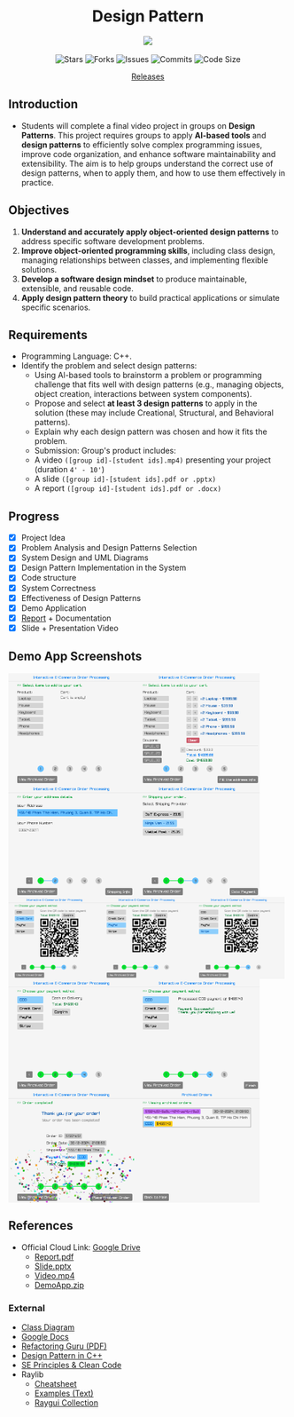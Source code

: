 <h1 align="center">Design Pattern</h1>
<p align="center">  
  <img src="https://raw.githubusercontent.com/catppuccin/catppuccin/main/assets/palette/macchiato.png" width="400" />
</p>

<p align="center">
  <img alt="Stars" src="https://badgen.net/github/stars/yuran1811/hcmus-design-pattern">
  <img alt="Forks" src="https://badgen.net/github/forks/yuran1811/hcmus-design-pattern">
  <img alt="Issues" src="https://badgen.net/github/issues/yuran1811/hcmus-design-pattern">
  <img alt="Commits" src="https://badgen.net/github/commits/yuran1811/hcmus-design-pattern">
  <img alt="Code Size" src="https://img.shields.io/github/languages/code-size/yuran1811/hcmus-design-pattern">
</p>

<div align="center"><a href="https://github.com/yuran1811/hcmus-design-pattern/releases" target="_blank">Releases</a></div>

## Introduction

- Students will complete a final video project in groups on **Design Patterns**. This project requires groups to
  apply **Al-based tools** and **design patterns** to efficiently solve complex programming issues, improve code
  organization, and enhance software maintainability and extensibility. The aim is to help groups understand
  the correct use of design patterns, when to apply them, and how to use them effectively in practice.

## Objectives

1. **Understand and accurately apply object-oriented design patterns** to address specific software
   development problems.
2. **Improve object-oriented programming skills**, including class design, managing relationships
   between classes, and implementing flexible solutions.
3. **Develop a software design mindset** to produce maintainable, extensible, and reusable code.
4. **Apply design pattern theory** to build practical applications or simulate specific scenarios.

## Requirements

- Programming Language: C++.
- Identify the problem and select design patterns:
  - Using Al-based tools to brainstorm a problem or programming challenge that fits well with design
    patterns (e.g., managing objects, object creation, interactions between system components).
  - Propose and select **at least 3 design patterns** to apply in the solution (these may include
    Creational, Structural, and Behavioral patterns).
  - Explain why each design pattern was chosen and how it fits the problem.
  - Submission: Group's product includes:
  - A video `([group id]-[student ids].mp4)` presenting your project (duration `4' - 10'`)
  - A slide `([group id]-[student ids].pdf or .pptx)`
  - A report `([group id]-[student ids].pdf or .docx)`

## Progress

- [x] Project Idea
- [x] Problem Analysis and Design Patterns Selection
- [x] System Design and UML Diagrams
- [x] Design Pattern Implementation in the System
- [x] Code structure
- [x] System Correctness
- [x] Effectiveness of Design Patterns
- [x] Demo Application
- [x] [Report](./report/7-23127065_23127073_23127145_23127527.pdf) + Documentation
- [x] Slide + Presentation Video

## Demo App Screenshots

<div style="display:flex">
    <img src="assets/screenshots/gui/cart_empty.png" alt="cart_empty.png" style="width: 45%;">
    <img src="assets/screenshots/gui/cart_with_discount.png" alt="cart_with_discount.png" style="width: 45%;">
</div>
<div style="display:flex">
    <img src="assets/screenshots/gui/address_info.png" alt="address_info.png" style="width: 45%;">
    <img src="assets/screenshots/gui/shipping_provider.png" alt="shipping_provider.png" style="width: 45%;">
</div>
<div style="display:flex">
    <img src="assets/screenshots/gui/payment_creditcard.png" alt="payment_creditcard.png" style="width: 33%;">
    <img src="assets/screenshots/gui/payment_paypal.png" alt="payment_paypal.png" style="width: 33%;">
    <img src="assets/screenshots/gui/payment_stripe.png" alt="payment_stripe.png" style="width: 33%;">
</div>
<div style="display:flex">
    <img src="assets/screenshots/gui/payment_cod.png" alt="payment_cod.png" style="width: 45%;">
    <img src="assets/screenshots/gui/payment_cod_success.png" alt="payment_cod_success.png" style="width: 45%;">
</div>
<div style="display:flex">
    <img src="assets/screenshots/gui/order_complete.png" alt="order_complete.png" style="width: 45%;">
    <img src="assets/screenshots/gui/archived_order.png" alt="archived_order.png" style="width: 45%;">
</div>

## References

- Official Cloud Link: [Google Drive](https://drive.google.com/drive/folders/1C-crdARyA8eY_gdCR5P_yUyNelR9vO6-)
  - [Report.pdf](https://drive.google.com/file/d/18Ufsy69zsrsS-qm-eP5ZnpxG2i-Gg1ML/view)
  - [Slide.pptx](https://drive.google.com/file/d/1Yd9oZIE32t08AhZFUjm2Ol4YpDd7WyGT/view)
  - [Video.mp4](https://drive.google.com/file/d/1dZZ7nCoUkOLr2luG-abLWSQezKK-9hpw/view)
  - [DemoApp.zip](https://drive.google.com/file/d/1zci60wE7oq-rt9EaeJlZUXmVYOQULwTK/view)

### External

- [Class Diagram](https://www.youtube.com/watch?v=oBykLn64AUc)
- [Google Docs](https://docs.google.com/document/d/15TcY6pMLa6TX5yh1ZzohrWlP5h4e0eEz0bof7O6rhNQ/edit)
- [Refactoring Guru (PDF)](https://drive.google.com/file/d/16rFOFMC4pIhXA9Vhczq5nJKG7FLvJyHC/view)
- [Design Pattern in C++](https://medium.com/@lokeshbihani99/design-patterns-in-c-5cdf245d594d)
- [SE Principles & Clean Code](https://medium.com/@hlfdev/kiss-dry-solid-yagni-a-simple-guide-to-some-principles-of-software-engineering-and-clean-code-05e60233c79f)
- Raylib
  - [Cheatsheet](https://www.raylib.com/cheatsheet/cheatsheet.html)
  - [Examples (Text)](https://www.raylib.com/examples.html)
  - [Raygui Collection](https://raylibtech.itch.io/)
